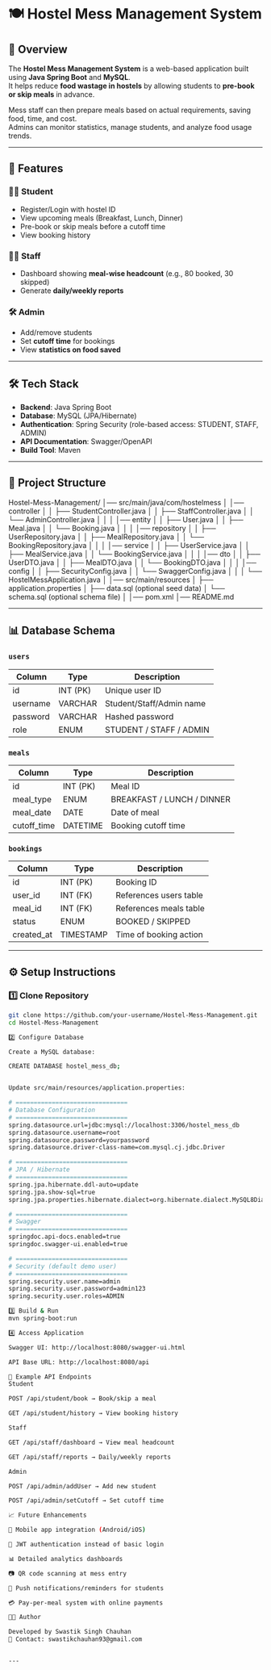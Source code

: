 # 🍽️ Hostel Mess Management System

## 📌 Overview
The **Hostel Mess Management System** is a web-based application built using **Java Spring Boot** and **MySQL**.  
It helps reduce **food wastage in hostels** by allowing students to **pre-book or skip meals** in advance.  

Mess staff can then prepare meals based on actual requirements, saving food, time, and cost.  
Admins can monitor statistics, manage students, and analyze food usage trends.

---

## 🎯 Features

### 👩‍🎓 Student
- Register/Login with hostel ID
- View upcoming meals (Breakfast, Lunch, Dinner)
- Pre-book or skip meals before a cutoff time
- View booking history

### 👨‍🍳 Staff
- Dashboard showing **meal-wise headcount** (e.g., 80 booked, 30 skipped)
- Generate **daily/weekly reports**

### 🛠️ Admin
- Add/remove students
- Set **cutoff time** for bookings
- View **statistics on food saved**

---

## 🛠️ Tech Stack
- **Backend**: Java Spring Boot  
- **Database**: MySQL (JPA/Hibernate)  
- **Authentication**: Spring Security (role-based access: STUDENT, STAFF, ADMIN)  
- **API Documentation**: Swagger/OpenAPI  
- **Build Tool**: Maven  

---

## 📂 Project Structure

Hostel-Mess-Management/
│── src/main/java/com/hostelmess
│ │── controller
│ │ ├── StudentController.java
│ │ ├── StaffController.java
│ │ └── AdminController.java
│ │
│ │── entity
│ │ ├── User.java
│ │ ├── Meal.java
│ │ └── Booking.java
│ │
│ │── repository
│ │ ├── UserRepository.java
│ │ ├── MealRepository.java
│ │ └── BookingRepository.java
│ │
│ │── service
│ │ ├── UserService.java
│ │ ├── MealService.java
│ │ └── BookingService.java
│ │
│ │── dto
│ │ ├── UserDTO.java
│ │ ├── MealDTO.java
│ │ └── BookingDTO.java
│ │
│ │── config
│ │ ├── SecurityConfig.java
│ │ └── SwaggerConfig.java
│ │
│ └── HostelMessApplication.java
│
│── src/main/resources
│ ├── application.properties
│ ├── data.sql (optional seed data)
│ └── schema.sql (optional schema file)
│
│── pom.xml
│── README.md


---

## 📊 Database Schema

### `users`
| Column     | Type       | Description              |
|------------|-----------|--------------------------|
| id         | INT (PK)  | Unique user ID           |
| username   | VARCHAR   | Student/Staff/Admin name |
| password   | VARCHAR   | Hashed password          |
| role       | ENUM      | STUDENT / STAFF / ADMIN  |

### `meals`
| Column     | Type       | Description              |
|------------|-----------|--------------------------|
| id         | INT (PK)  | Meal ID                  |
| meal_type  | ENUM      | BREAKFAST / LUNCH / DINNER |
| meal_date  | DATE      | Date of meal             |
| cutoff_time| DATETIME  | Booking cutoff time      |

### `bookings`
| Column     | Type       | Description              |
|------------|-----------|--------------------------|
| id         | INT (PK)  | Booking ID               |
| user_id    | INT (FK)  | References users table   |
| meal_id    | INT (FK)  | References meals table   |
| status     | ENUM      | BOOKED / SKIPPED         |
| created_at | TIMESTAMP | Time of booking action   |

---

## ⚙️ Setup Instructions

### 1️⃣ Clone Repository
```bash
git clone https://github.com/your-username/Hostel-Mess-Management.git
cd Hostel-Mess-Management

2️⃣ Configure Database

Create a MySQL database:

CREATE DATABASE hostel_mess_db;


Update src/main/resources/application.properties:

# ===============================
# Database Configuration
# ===============================
spring.datasource.url=jdbc:mysql://localhost:3306/hostel_mess_db
spring.datasource.username=root
spring.datasource.password=yourpassword
spring.datasource.driver-class-name=com.mysql.cj.jdbc.Driver

# ===============================
# JPA / Hibernate
# ===============================
spring.jpa.hibernate.ddl-auto=update
spring.jpa.show-sql=true
spring.jpa.properties.hibernate.dialect=org.hibernate.dialect.MySQL8Dialect

# ===============================
# Swagger
# ===============================
springdoc.api-docs.enabled=true
springdoc.swagger-ui.enabled=true

# ===============================
# Security (default demo user)
# ===============================
spring.security.user.name=admin
spring.security.user.password=admin123
spring.security.user.roles=ADMIN

3️⃣ Build & Run
mvn spring-boot:run

4️⃣ Access Application

Swagger UI: http://localhost:8080/swagger-ui.html

API Base URL: http://localhost:8080/api

📌 Example API Endpoints
Student

POST /api/student/book → Book/skip a meal

GET /api/student/history → View booking history

Staff

GET /api/staff/dashboard → View meal headcount

GET /api/staff/reports → Daily/weekly reports

Admin

POST /api/admin/addUser → Add new student

POST /api/admin/setCutoff → Set cutoff time

📈 Future Enhancements

📱 Mobile app integration (Android/iOS)

🔐 JWT authentication instead of basic login

📊 Detailed analytics dashboards

📷 QR code scanning at mess entry

🔔 Push notifications/reminders for students

💳 Pay-per-meal system with online payments

👨‍💻 Author

Developed by Swastik Singh Chauhan
📧 Contact: swastikchauhan93@gmail.com


---

